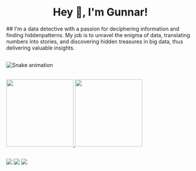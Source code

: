 <h1 align="center">Hey 👋, I'm Gunnar!</h1>
## 
 I'm a data detective with a passion for deciphering information and finding hiddenpatterns. My job is to unravel the enigma of data, translating numbers into stories, and discovering hidden treasures in big data, thus delivering valuable insights.


<link rel="stylesheet" type='text/css' href="https://cdn.jsdelivr.net/gh/devicons/devicon@latest/devicon.min.css" />


## 
![Snake animation](https://github.com/gunnmk/seu-gunnmk-aqui/blob/output/github-contribution-grid-snake.svg)
##
<div>
<a href="https://github.com/gunnmk">
<img loading="lazy" height="180em" src="https://github-readme-stats.vercel.app/api/top-langs/?username=gunnmk&layout=compact&langs_count=7&theme=dracula"/>
<img loading="lazy" height="180em" src="https://github-readme-stats.vercel.app/api?username=gunnmk&show_icons=true&theme=dracula&include_all_commits=true&count_private=true"/>
</div>

## 

<div>
<a href="https://instagram.com/gunnar.guilherme" target="_blank"><img loading="lazy" src="https://img.shields.io/badge/-Instagram-%23E4405F?style=for-the-badge&logo=instagram&logoColor=white" target="_blank"></a>
<a href = "mailto:gunnar_mayer_knod@outlook.com"><img loading="lazy" src="https://img.shields.io/badge/Gmail-D14836?style=for-the-badge&logo=gmail&logoColor=white" target="_blank"></a>
<a href="https://www.linkedin.com/in/gunnar-guilherme" target="_blank"><img loading="lazy" src="https://img.shields.io/badge/-LinkedIn-%230077B5?style=for-the-badge&logo=linkedin&logoColor=white" target="_blank"></a>   
</div>
